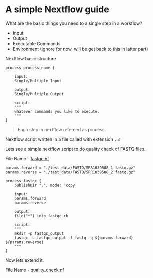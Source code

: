 # A simple Nextflow guide

What are the basic things you need to a single step in a workflow?

* Input
* Output
* Executable Commands
* Environment (Ignore for now, will be get back to this in latter part)

Nextflow basic structure

```nextflow
process process_name {

    input:
    Single/Multiple Input

    output:
    Single/Multiple Output

    script:
    """
    whatever commands you like to execute.
    """ 
}
```

> Each step in nextflow refereed as process.

Nextflow script written in a file called with extension `.nf`

Lets see a simple nextflow script to do quality check of FASTQ files.

File Name - [fastqc.nf](fastqc.nf)

```nextflow
params.forward = "./test_data/FASTQ/SRR1039508_1.fastq.gz"
params.reverse = "./test_data/FASTQ/SRR1039508_2.fastq.gz"

process fastqc {
	publishDir ".", mode: 'copy'

    input:
    params.forward
    params.reverse

    output:
    file("*") into fastqc_ch

    script:
    """
    mkdir -p fastqc_output
    fastqc -o fastqc_output -f fastq -q ${params.forward} ${params.reverse}
    """ 
}
```

Now lets extend it.

File Name - [quality_check.nf](quality_check.nf)